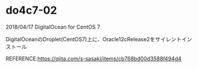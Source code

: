 # do4c7-02
2018/04/17
DigitalOcean for CentOS 7


DigitalOceanのDroplet(CentOS7)上に、Oracle12cRelease2をサイレントインストール

REFERENCE:https://qiita.com/s-sasaki/items/cb768bd00d3588f494d4


